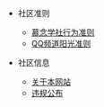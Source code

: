 * 社区准则
  * [慕念学社行为准则](http://mnxs.ljjie.cn/#/mnxszz)
  * [QQ频道阳光准则](https://docs.qq.com/doc/p/52b09418821a8018eef87e1d74beb589914aa539)

* 社区信息
  * [关于本网站](http://mnxs.ljjie.cn/#/aboutweb)
  * [违规公布](https://yuque.com/mnxs/danger)



